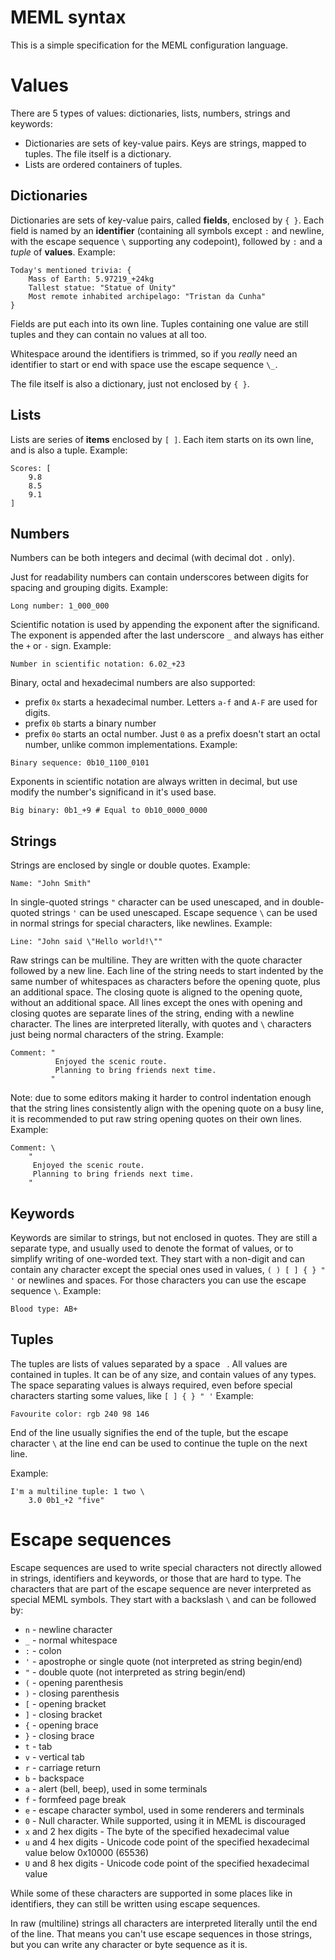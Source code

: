 # MEML syntax

This is a simple specification for the MEML configuration language.

# Values
There are 5 types of values: dictionaries, lists, numbers, strings and keywords:
- Dictionaries are sets of key-value pairs. Keys are strings, mapped to tuples. The file itself is a dictionary.
- Lists are ordered containers of tuples.

## Dictionaries
Dictionaries are sets of key-value pairs, called **fields**, enclosed by `{ }`.
Each field is named by an **identifier**
(containing all symbols except `:` and newline,
with the escape sequence `\` supporting any codepoint),
followed by `:` and a *tuple* of **values**.
Example:
```meml
Today's mentioned trivia: {
    Mass of Earth: 5.97219_+24kg
    Tallest statue: "Statue of Unity"
    Most remote inhabited archipelago: "Tristan da Cunha"
}
```

Fields are put each into its own line. Tuples containing one value are still tuples
and they can contain no values at all too.

Whitespace around the identifiers is trimmed,
so if you *really* need an identifier to start or end with space
use the escape sequence `\_`.

The file itself is also a dictionary, just not enclosed by `{ }`.

## Lists
Lists are series of **items** enclosed by `[ ]`.
Each item starts on its own line, and is also a tuple.
Example:
```meml
Scores: [
    9.8
    8.5
    9.1
]
```

## Numbers
Numbers can be both integers and decimal (with decimal dot `.` only).

Just for readability numbers can contain underscores between digits for spacing and grouping digits.
Example:
```meml
Long number: 1_000_000
```
Scientific notation is used by appending the exponent after the significand.
The exponent is appended after the last underscore `_`
and always has either the `+` or `-` sign.
Example:
```meml
Number in scientific notation: 6.02_+23
```

Binary, octal and hexadecimal numbers are also supported:
- prefix `0x` starts a hexadecimal number. Letters `a-f` and `A-F` are used for digits.
- prefix `0b` starts a binary number
- prefix `0o` starts an octal number.
  Just `0` as a prefix doesn't start an octal number, unlike common implementations.
Example:
```meml
Binary sequence: 0b10_1100_0101
```

Exponents in scientific notation are always written in decimal,
but use modify the number's significand in it's used base.
```meml
Big binary: 0b1_+9 # Equal to 0b10_0000_0000
```

## Strings
Strings are enclosed by single or double quotes.
Example:
```meml
Name: "John Smith"
```

In single-quoted strings `"` character can be used unescaped,
and in double-quoted strings `'` can be used unescaped.
Escape sequence `\` can be used in normal strings for special characters, like newlines.
Example:
```meml
Line: "John said \"Hello world!\""
```

Raw strings can be multiline. They are written with the quote character followed by a new line.
Each line of the string needs to start indented by the same number of whitespaces as
characters before the opening quote, plus an additional space.
The closing quote is aligned to the opening quote, without an additional space.
All lines except the ones with opening and closing quotes are separate lines of the string,
ending with a newline character.
The lines are interpreted literally,
with quotes and `\` characters just being normal characters of the string.
Example:
```meml
Comment: "
          Enjoyed the scenic route.
          Planning to bring friends next time.
         "
```

Note: due to some editors making it harder to control indentation
enough that the string lines consistently align with the opening quote on a busy line,
it is recommended to put raw string opening quotes on their own lines.
Example:
```meml
Comment: \
    "
     Enjoyed the scenic route.
     Planning to bring friends next time.
    "
```

## Keywords
Keywords are similar to strings, but not enclosed in quotes. They are still a separate type,
and usually used to denote the format of values, or to simplify writing of one-worded text.
They start with a non-digit and can contain any character except the special ones used in values, `( ) [ ] { } " '` or newlines and spaces. For those characters you can use the escape sequence `\`.
Example:
```meml
Blood type: AB+
```

## Tuples
The tuples are lists of values separated by a space ` `. All values are contained in tuples.
It can be of any size, and contain values of any types.
The space separating values is always required,
even before special characters starting some values, like `[ ] { } " '`
Example:
```meml
Favourite color: rgb 240 98 146
```

End of the line usually signifies the end of the tuple,
but the escape character `\` at the line end can be used to continue the tuple on the next line.

Example:
```meml
I'm a multiline tuple: 1 two \
    3.0 0b1_+2 "five"
```

# Escape sequences
Escape sequences are used to write special characters not directly allowed in strings,
identifiers and keywords, or those that are hard to type.
The characters that are part of the escape sequence are never interpreted as special MEML symbols.
They start with a backslash `\` and can be followed by:
- `n` - newline character
- `_` - normal whitespace
- `:` - colon
- `'` - apostrophe or single quote (not interpreted as string begin/end)
- `"` - double quote (not interpreted as string begin/end)
- `(` - opening parenthesis
- `)` - closing parenthesis
- `[` - opening bracket
- `]` - closing bracket
- `{` - opening brace
- `}` - closing brace
- `t` - tab
- `v` - vertical tab
- `r` - carriage return
- `b` - backspace
- `a` - alert (bell, beep), used in some terminals
- `f` - formfeed page break
- `e` - escape character symbol, used in some renderers and terminals
- `0` - Null character. While supported, using it in MEML is discouraged
- `x` and 2 hex digits - The byte of the specified hexadecimal value
- `u` and 4 hex digits - Unicode code point of the specified hexadecimal value below 0x10000 (65536)
- `U` and 8 hex digits - Unicode code point of the specified hexadecimal value

While some of these characters are supported in some places like in identifiers, they can still be written using escape sequences.

In raw (multiline) strings all characters are interpreted literally until the end of the line.
That means you can't use escape sequences in those strings,
but you can write any character or byte sequence as it is.